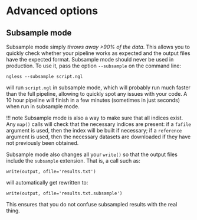 # Advanced options

## Subsample mode

Subsample mode simply *throws away >90% of the data*. This allows you
to quickly check whether your pipeline works as expected and the output files
have the expected format. Subsample mode should never be used in production.
To use it, pass the option `--subsample` on the command line:

    ngless --subsample script.ngl

will run `script.ngl` in subsample mode, which will probably run much faster
than the full pipeline, allowing to quickly spot any issues with your code. A
10 hour pipeline will finish in a few minutes (sometimes in just seconds) when
run in subsample mode.

!!! note
    Subsample mode is also a way to make sure that all indices exist. Any
    `map()` calls will check that the necessary indices are present: if a
    `fafile` argument is used, then the index will be built if necessary; if a
    `reference` argument is used, then the necessary datasets are downloaded if
    they have not previously been obtained.

Subsample mode also changes all your `write()` so that the output files include
the `subsample` extension. That is, a call such as:

    write(output, ofile='results.txt')

will automatically get rewritten to:

    write(output, ofile='results.txt.subsample')

This ensures that you do not confuse subsampled results with the
real thing.

